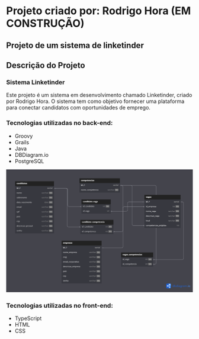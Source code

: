 
# Projeto criado por: Rodrigo Hora (EM CONSTRUÇÃO)

## Projeto de um sistema de linketinder

## Descrição do Projeto
### Sistema Linketinder
Este projeto é um sistema em desenvolvimento chamado Linketinder, criado por Rodrigo Hora. O sistema tem como objetivo fornecer uma plataforma para conectar candidatos com oportunidades de emprego.

### Tecnologias utilizadas no back-end:
- Groovy
- Grails
- Java
- DBDiagram.io
- PostgreSQL

<img src="./back-end/src/main/resources/dbdiagram.png" alt="Modelagem"></img>

### Tecnologias utilizadas no front-end:
- TypeScript
- HTML
- CSS

